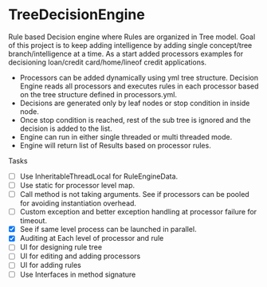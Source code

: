 # TreeDecisionEngine
Rule based Decision engine where Rules are organized in Tree model. Goal of this project is to keep adding intelligence by adding single concept/tree branch/intelligence at a time. As a start added processors examples for decisioning loan/credit card/home/lineof credit applications.
* Processors can be added dynamically using yml tree structure. Decision Engine reads all processors and executes rules in each processor based on the tree structure defined in processors.yml.
* Decisions are generated only by leaf nodes or stop condition in inside node.
* Once stop condition is reached, rest of the sub tree is ignored and the decision is added to the list.
* Engine can run in either single threaded or multi threaded mode.
* Engine will return list of Results based on processor rules.

Tasks
- [ ] Use InheritableThreadLocal for RuleEngineData.
- [ ] Use static for processor level map.
- [ ] Call method is not taking arguments. See if processors can be pooled for avoiding instantiation overhead. 
- [ ] Custom exception and better exception handling at processor failure for timeout.
- [X] See if same level process can be launched in parallel.
- [X] Auditing at Each level of processor and rule
- [ ] UI for designing rule tree
- [ ] UI for editing and adding processors 
- [ ] UI for adding rules
- [ ] Use Interfaces in method signature
